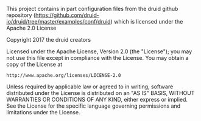 This project contains in part configuration files from the druid github repository (https://github.com/druid-io/druid/tree/master/examples/conf/druid) which is licensed under the Apache 2.0 License

Copyright 2017 the druid creators

Licensed under the Apache License, Version 2.0 (the "License");
you may not use this file except in compliance with the License.
You may obtain a copy of the License at

    http://www.apache.org/licenses/LICENSE-2.0

Unless required by applicable law or agreed to in writing, software
distributed under the License is distributed on an "AS IS" BASIS,
WITHOUT WARRANTIES OR CONDITIONS OF ANY KIND, either express or implied.
See the License for the specific language governing permissions and
limitations under the License.
